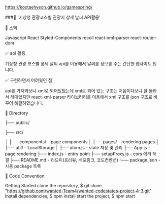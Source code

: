 https://kootaehyeon.github.io/gamespring/

###📌 '기상청 관광코스별 관광지 상세 날씨 API활용'

🚗
스택

Javascript React Styled-Components recoil react-xml-parser react-router-dom

✅ api 활용

기상청 관광 코스별 상세 날씨 api를 이용해서 날씨를 정보를
주는 간단한 웹사이트 입니다.

✅ 구현하면서 어려웠던 점

api를 가져와보니 xml로 되어있었는데 xml로 되어 있는 구조는 처음이다보니
잘 몰라서 헤매었지만 react-xml-parser 라이브러리를 이용해서 xml 구조를
json 구조로 바꾸어 해결하였습니다.

🚗 Directory

├── public/

├── src/

│ ├── components/ - page components
│ ├── pages/ - rendering pages
│ ├── util/ - LocalStorage
│
├── atom.js - state 저장 및 관리
├── App.js - page rendering
├── index.js - entry point
├── setupProxy.js - cors 에러 해결
├── README.md - 리드미(프리뷰, 배포링크, 코드컨벤션)
└── package.json - 사용 package 목록

🚗 Code Convention

Getting Started
clone the repository,
$ git clone "https://github.com/wanted-Team4/wanted-codestates-project-4-3.git"
Install dependencies,
$ npm install
start the project,
$ npm start
